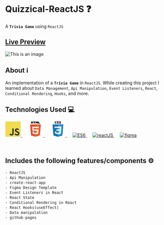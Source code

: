 # Quizzical-ReactJS ❓

A **`Trivia Game`** using `ReactJS`

## [Live Preview](https://mediumblock.github.io/opentrivia/)

![This is an image](https://mediumblock.github.io/reactportfolio/static/media/quizzical-ss.e67855a28bdee91065f2.webp)

## About ℹ️

An implementation of a **`Trivia Game`** in `ReactJS`. While creating this project I learned about `Data Management`, `Api Manipulation`, `Event Listeners`, `React`, `Conditional Rendering`, `Hooks`, and more. 

## Technologies Used 💻

<a href="https://developer.mozilla.org/en-US/docs/Web/JavaScript" target="_blank" rel="noreferrer"> <img src="https://raw.githubusercontent.com/devicons/devicon/master/icons/javascript/javascript-original.svg" alt="javascript" width="50" height="50"/> </a> &emsp; <a href="https://www.w3.org/html/" target="_blank" rel="noreferrer"> <img src="https://raw.githubusercontent.com/devicons/devicon/master/icons/html5/html5-original-wordmark.svg" alt="html5" width="50" height="50"/> </a> &emsp; <a href="https://www.w3schools.com/css/" target="_blank" rel="noreferrer"> <img src="https://raw.githubusercontent.com/devicons/devicon/master/icons/css3/css3-original-wordmark.svg" alt="css3" width="50" height="50"/> </a> &emsp; <a href="https://www.w3schools.com/js/js_es6.asp" target="_blank" rel="noreferrer"> <img src="https://camo.githubusercontent.com/792f7fce1ff8bfac6d0524a21b69161cdc6080a3c4e39979f21d5f8489d6fdd3/68747470733a2f2f692e626c6f67732e65732f3534356366382f6573362d6c6f676f2f6f726967696e616c2e706e67" alt="ES6" width="50" height="50"/> </a> &emsp; <a href="https://reactjs.org/" target="_blank" rel="noreferrer"> <img src="https://upload.wikimedia.org/wikipedia/commons/a/a7/React-icon.svg" alt="reactJS" width="50" height="50"/> </a> &emsp; <a href="https://www.figma.com/" target="_blank" rel="noreferrer"> <img src="https://upload.wikimedia.org/wikipedia/commons/a/ad/Figma-1-logo.png" alt="figma" width="70" height="50"/> </a>

<br>

## Includes the following features/components ⚙️

    - ReactJS
    - Api Manipulation
    - create-react-app
    - Figma Design Template
    - Event Listeners in React
    - React State
    - Conditional Rendering in React
    - React Hooks(useEffect)
    - Data manipulation
    - github-pages

<br>
